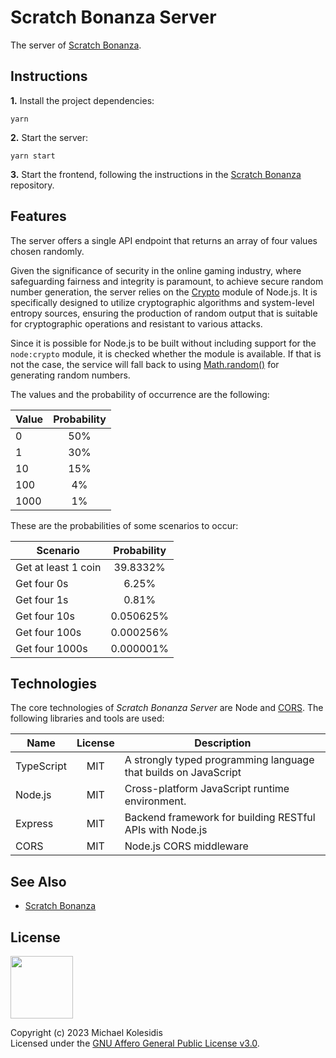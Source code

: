 # Scratch Bonanza Server

The server of [Scratch Bonanza](https://github.com/michaelkolesidis/scratch-bonanza).

## Instructions

**1.** Install the project dependencies:

```
yarn
```

**2.** Start the server:

```
yarn start
```

**3.** Start the frontend, following the instructions in the [Scratch Bonanza](https://github.com/michaelkolesidis/scratch-bonanza) repository.

## Features

The server offers a single API endpoint that returns an array of four values chosen randomly.

Given the significance of security in the online gaming industry, where safeguarding fairness and integrity is paramount, to achieve secure random number generation, the server relies on the [Crypto](https://nodejs.org/api/crypto.html#crypto) module of Node.js. It is specifically designed to utilize cryptographic algorithms and system-level entropy sources, ensuring the production of random output that is suitable for cryptographic operations and resistant to various attacks.

Since it is possible for Node.js to be built without including support for the `node:crypto` module, it is checked whether the module is available. If that is not the case, the service will fall back to using [Math.random()](https://developer.mozilla.org/en-US/docs/Web/JavaScript/Reference/Global_Objects/Math/random) for generating random numbers.

The values and the probability of occurrence are the following:

| Value | Probability |
| ----- | :---------: |
| 0     |     50%     |
| 1     |     30%     |
| 10    |     15%     |
| 100   |     4%      |
| 1000  |     1%      |

These are the probabilities of some scenarios to occur:

| Scenario            | Probability |
| ------------------- | :---------: |
| Get at least 1 coin |  39.8332%   |
| Get four 0s         |    6.25%    |
| Get four 1s         |    0.81%    |
| Get four 10s        |  0.050625%  |
| Get four 100s       |  0.000256%  |
| Get four 1000s      |  0.000001%  |

## Technologies

The core technologies of _Scratch Bonanza Server_ are Node and [CORS](https://en.wikipedia.org/wiki/Cross-origin_resource_sharing). The following libraries and tools are used:

| Name       | License | Description                                                     |
| ---------- | :-----: | --------------------------------------------------------------- |
| TypeScript |   MIT   | A strongly typed programming language that builds on JavaScript |
| Node.js    |   MIT   | Cross-platform JavaScript runtime environment.                  |
| Express    |   MIT   | Backend framework for building RESTful APIs with Node.js        |
| CORS       |   MIT   | Node.js CORS middleware                                         |

## See Also

- [Scratch Bonanza](https://github.com/michaelkolesidis/scratch-bonanza)

## License

<a href="https://www.gnu.org/licenses/agpl-3.0.html"><img src="https://upload.wikimedia.org/wikipedia/commons/0/06/AGPLv3_Logo.svg" height="100px" /></a>

Copyright (c) 2023 Michael Kolesidis<br>
Licensed under the [GNU Affero General Public License v3.0](https://www.gnu.org/licenses/agpl-3.0.html).
